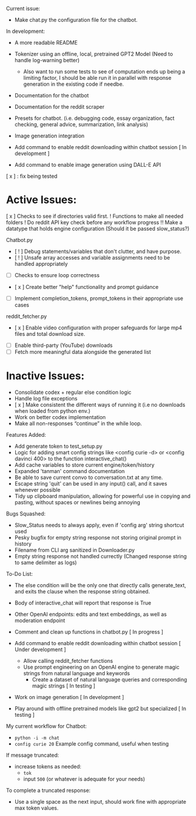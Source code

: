 Current issue:
- Make chat.py the configuration file for the chatbot.

In development:
- A more readable README

- Tokenizer using an offline, local, pretrained GPT2 Model (Need to handle log-warning better)
    - Also want to run some tests to see of computation ends up being a limiting factor, I should be able run it in parallel with response generation in the existing code if needbe.
- Documentation for the chatbot
- Documentation for the reddit scraper
- Presets for chatbot. (i.e. debugging code, essay organization, fact checking, general advice, summarization, link analysis)
- Image generation integration
- Add command to enable reddit downloading within chatbot session [ In development ]
- Add command to enable image generation using DALL-E API

[ x ] : fix being tested
# Active Issues:
[ x ] Checks to see if directories valid first.
! Functions to make all needed folders
! Do reddit API key check before any workflow progress
!! Make a datatype that holds engine configuration (Should it be passed slow_status?)

Chatbot.py
- [ ! ] Debug statements/variables that don't clutter, and have purpose.
- [ ! ] Unsafe array accesses and variable assignments need to be handled appropriately
- [ ] Checks to ensure loop correctness
- [ x ] Create better "help" functionality and prompt guidance
- [ ] Implement completion_tokens, prompt_tokens in their appropriate use cases



reddit_fetcher.py
- [ x ] Enable video configuration with proper safeguards for large mp4 files and total download size.
- [ ] Enable third-party (YouTube) downloads
- [ ] Fetch more meaningful data alongside the generated list

# Inactive Issues:
- Consolidate codex + regular else condition logic
- Handle log file exceptions
- [ x ] Make consistent the different ways of running it (i.e no downloads when loaded from python env.)
- Work on better codex implementation
- Make all non-responses “continue” in the while loop.

Features Added:
- Add generate token to test_setup.py
- Logic for adding smart config strings like <config curie -d> or <config davinci 400> to the function interactive_chat()
- Add cache variables to store current engine/token/history
- Expanded 'tanman' command documentation
- Be able to save current convo to conversation.txt at any time.
- Escape string 'quit' can be used in any input() call, and it saves whenever possible
- Tidy up clipboard manipulation, allowing for powerful use in copying and pasting, without spaces or newlines being annoying


Bugs Squashed:
- Slow_Status needs to always apply, even if 'config arg' string shortcut used
- Pesky bugfix for empty string response not storing original prompt in history
- Filename from CLI arg sanitized in Downloader.py
- Empty string response not handled currectly (Changed response string to same delimiter as logs)

To-Do List:
- The else condition will be the only one that directly calls generate_text, and exits the clause when the response string obtained.
- Body of interactive_chat will report that response is True

- Other OpenAI endpoints: edits and text embeddings, as well as moderation endpoint
- Comment and clean up functions in chatbot.py [ In progress ]
- Add command to enable reddit downloading within chatbot session [ Under development ]
    - Allow calling reddit_fetcher functions
    - Use prompt engineering on an OpenAI engine to generate magic strings from natural language and keywords
        - Create a dataset of natural language queries and corresponding magic strings [ In testing ]
- Work on image generation [ In development ]
- Play around with offline pretrained models like gpt2 but specialized [ In testing ]

My current workflow for Chatbot:
- `python -i -m chat`
- `config curie 20` Example config command, useful when testing

If message truncated:
- increase tokens as needed:
    - `tok`
    - input `500` (or whatever is adequate for your needs)

To complete a truncated response:
- Use a single space as the next input, should work fine with appropriate max token values.